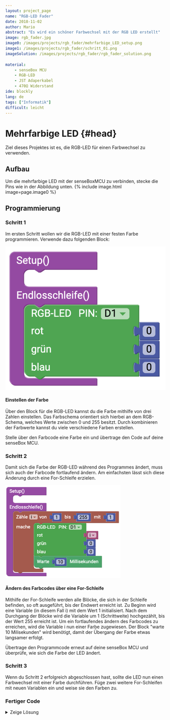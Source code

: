 ```yaml
---
layout: project_page
name: "RGB-LED Fader"
date: 2018-11-02
author: Mario
abstract: "Es wird ein schöner Farbwechsel mit der RGB LED erstellt"
image: rgb_fader.jpg
image0: /images/projects/rgb_fader/mehrfarbige_LED_setup.png
image1: /images/projects/rgb_fader/schritt_01.png
imageSolution: /images/projects/rgb_fader/rgb_fader_solution.png

material:
    - senseBox MCU
    - RGB-LED
    - JST Adaperkabel
    - 470Ω Widerstand
ide: blockly  
lang: de
tags: ["Informatik"]
difficult: leicht    
---
```

# Mehrfarbige LED {#head}

Ziel dieses Projektes ist es, die RGB-LED für einen Farbwechsel zu verwenden.


## Aufbau 
Um die mehrfarbige LED mit der senseBoxMCU zu verbinden, stecke die Pins wie in der Abbildung unten.
{% include image.html image=page.image0 %}

## Programmierung

### Schritt 1

Im ersten Schritt wollen wir die RGB-LED mit einer festen Farbe programmieren. Verwende dazu folgenden Block:

<div class="row">
<div class="col-md-6">
      <img class="image-column" src="/images/projects/rgb_fader/schritt_01.png" alt="...">
</div>
<div class="col-md-6">
    <h4 class="media-heading">Einstellen der Farbe</h4>
    Über den Block für die RGB-LED kannst du die Farbe mithilfe von drei Zahlen einstellen. Das Farbschema orientiert sich hierbei an dem RGB-Schema, welches Werte zwischen 0 und 255 besitzt. Durch kombinieren der Farbwerte kannst du viele verschiedene Farben erstellen. 
</div>
</div>

Stelle über den Farbcode eine Farbe ein und übertrage den Code auf deine senseBox MCU. 

### Schritt 2

Damit sich die Farbe der RGB-LED während des Programmes ändert, muss sich auch der Farbcode fortlaufend ändern. Am einfachsten lässt sich diese Änderung durch eine For-Schleife erzielen. 

<div class="row">
<div class="col-md-6">
      <img class="image-column" src="/images/projects/rgb_fader/schritt_02.png" alt="...">
</div>
<div class="col-md-6">
    <h4 class="media-heading">Ändern des Farbcodes über eine For-Schleife</h4>
    Mithilfe der For-Schleife werden alle Blöcke, die sich in der Schleife befinden, so oft ausgeführt, bis der Endwert erreicht ist. Zu Beginn wird eine Variable (in diesem Fall i) mit dem Wert 1 initialisiert. Nach dem Durchgang der Blöcke wird die Variable um 1 (Schrittweite) hochgezählt, bis der Wert 255 erreicht ist. Um ein fortlaufendes ändern des Farbcodes zu erreichen, wird die Variable i nun einer Farbe zugewiesen. Der Block "warte 10 Milisekunden" wird benötigt, damit der Übergang der Farbe etwas langsamer erfolgt.
</div>
</div>

Übertrage den Programmcode erneut auf deine senseBox MCU und überprüfe, wie sich die Farbe der LED ändert. 

### Schritt 3

Wenn du Schritt 2 erfolgreich abgeschlossen hast, sollte die LED nun einen Farbwechsel mit einer Farbe durchführen. Füge zwei weitere For-Schleifen mit neuen Variablen ein und weise sie den Farben zu. 

### Fertiger Code

<details><summary>Zeige Lösung</summary>
{% include image.html image=page.imageSolution %}
</p>
</details>



